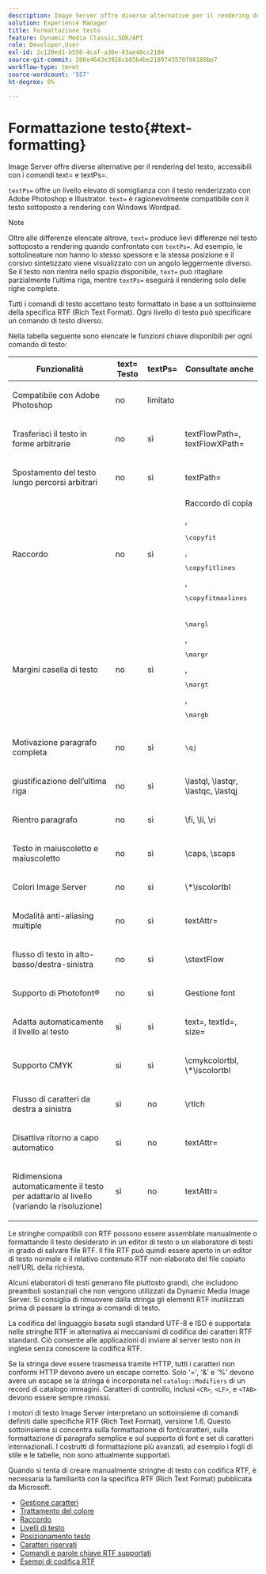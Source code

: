 ```yaml
---
description: Image Server offre diverse alternative per il rendering del testo, accessibili con i comandi text= e textPs=.
solution: Experience Manager
title: Formattazione testo
feature: Dynamic Media Classic,SDK/API
role: Developer,User
exl-id: 2c120ed1-b556-4caf-a30e-63ae48cc2104
source-git-commit: 206e4643e3926cb85b4be2189743578f88180be7
workflow-type: tm+mt
source-wordcount: '557'
ht-degree: 0%

---
```


# Formattazione testo{#text-formatting}

Image Server offre diverse alternative per il rendering del testo, accessibili con i comandi text= e textPs=.

`textPs=` offre un livello elevato di somiglianza con il testo renderizzato con Adobe Photoshop e Illustrator. `text=` è ragionevolmente compatibile con il testo sottoposto a rendering con Windows Wordpad.

>[!NOTE]
>
>Oltre alle differenze elencate altrove, `text=` produce lievi differenze nel testo sottoposto a rendering quando confrontato con `textPs=`. Ad esempio, le sottolineature non hanno lo stesso spessore e la stessa posizione e il corsivo sintetizzato viene visualizzato con un angolo leggermente diverso. Se il testo non rientra nello spazio disponibile, `text=` può ritagliare parzialmente l’ultima riga, mentre `textPs=` eseguirà il rendering solo delle righe complete.

Tutti i comandi di testo accettano testo formattato in base a un sottoinsieme della specifica RTF (Rich Text Format). Ogni livello di testo può specificare un comando di testo diverso.

Nella tabella seguente sono elencate le funzioni chiave disponibili per ogni comando di testo:

<table id="table_9C41CBDA94C24805B538E5049B0137C6"> 
 <thead> 
  <tr> 
   <th class="entry"> <b> Funzionalità</b> </th> 
   <th class="entry"> <b> text= Testo</b> </th> 
   <th class="entry"> <b> textPs=</b> </th> 
   <th class="entry"> <b> Consultate anche</b> </th> 
  </tr> 
 </thead>
 <tbody> 
  <tr> 
   <td> <p> Compatibile con Adobe Photoshop </p> </td> 
   <td> <p> no </p> </td> 
   <td> <p> limitato </p> </td> 
   <td> <p> </p> </td> 
  </tr> 
  <tr> 
   <td> <p>Trasferisci il testo in forme arbitrarie </p> </td> 
   <td> <p>no </p> </td> 
   <td> <p>sì </p> </td> 
   <td> <p>textFlowPath=, textFlowXPath= </p> </td> 
  </tr> 
  <tr> 
   <td> <p>Spostamento del testo lungo percorsi arbitrari </p> </td> 
   <td> <p>no </p> </td> 
   <td> <p>sì </p> </td> 
   <td> <p>textPath= </p> </td> 
  </tr> 
  <tr> 
   <td> <p>Raccordo </p> </td> 
   <td> <p>no </p> </td> 
   <td> <p>sì </p> </td> 
   <td> Raccordo di copia <p>, <pre>\copyfit</pre>, <pre>\copyfitlines</pre>, <pre>\copyfitmaxlines</pre> </p> </td> 
  </tr> 
  <tr> 
   <td> <p>Margini casella di testo </p> </td> 
   <td> <p>no </p> </td> 
   <td> <p>sì </p> </td> 
   <td> <p><pre>\margl</pre>, <pre>\margr</pre>, <pre>\margt</pre>, <pre>\margb</pre> </p> </td> 
  </tr> 
  <tr> 
   <td> <p>Motivazione paragrafo completa </p> </td> 
   <td> <p>no </p> </td> 
   <td> <p>sì </p> </td> 
   <td> <p><pre>\qj</pre> </p> </td> 
  </tr> 
  <tr> 
   <td> <p>giustificazione dell’ultima riga </p> </td> 
   <td> <p>no </p> </td> 
   <td> <p>sì </p> </td> 
   <td> <p>\lastql, \lastqr, \lastqc, \lastqj </p> </td> 
  </tr> 
  <tr> 
   <td> <p>Rientro paragrafo </p> </td> 
   <td> <p>no </p> </td> 
   <td> <p>sì </p> </td> 
   <td> <p>\fi, \li, \ri </p> </td> 
  </tr> 
  <tr> 
   <td> <p>Testo in maiuscoletto e maiuscoletto </p> </td> 
   <td> <p>no </p> </td> 
   <td> <p>sì </p> </td> 
   <td> <p>\caps, \scaps </p> </td> 
  </tr> 
  <tr> 
   <td> <p>Colori Image Server </p> </td> 
   <td> <p>no </p> </td> 
   <td> <p>sì </p> </td> 
   <td> <p>\*\iscolortbl </p> </td> 
  </tr> 
  <tr> 
   <td> <p>Modalità anti-aliasing multiple </p> </td> 
   <td> <p>no </p> </td> 
   <td> <p>sì </p> </td> 
   <td> <p>textAttr= </p> </td> 
  </tr> 
  <tr> 
   <td> <p>flusso di testo in alto-basso/destra-sinistra </p> </td> 
   <td> <p>no </p> </td> 
   <td> <p>sì </p> </td> 
   <td> <p>\stextFlow </p> </td> 
  </tr> 
  <tr> 
   <td> <p>Supporto di Photofont® </p> </td> 
   <td> <p>no </p> </td> 
   <td> <p>sì </p> </td> 
   <td> Gestione font </td> 
  </tr> 
  <tr> 
   <td> <p>Adatta automaticamente il livello al testo </p> </td> 
   <td> <p>sì </p> </td> 
   <td> <p>sì </p> </td> 
   <td> <p>text=, textId=, size= </p> </td> 
  </tr> 
  <tr> 
   <td> <p>Supporto CMYK </p> </td> 
   <td> <p>sì </p> </td> 
   <td> <p>sì </p> </td> 
   <td> <p>\cmykcolortbl, \*\iscolortbl </p> </td> 
  </tr> 
  <tr> 
   <td> <p>Flusso di caratteri da destra a sinistra </p> </td> 
   <td> <p>sì </p> </td> 
   <td> <p>no </p> </td> 
   <td> <p>\rtlch </p> </td> 
  </tr> 
  <tr> 
   <td> <p>Disattiva ritorno a capo automatico </p> </td> 
   <td> <p>sì </p> </td> 
   <td> <p>no </p> </td> 
   <td> <p>textAttr= </p> </td> 
  </tr> 
  <tr> 
   <td> <p>Ridimensiona automaticamente il testo per adattarlo al livello (variando la risoluzione) </p> </td> 
   <td> <p>sì </p> </td> 
   <td> <p>no </p> </td> 
   <td> <p>textAttr= </p> </td> 
  </tr> 
 </tbody> 
</table>

Le stringhe compatibili con RTF possono essere assemblate manualmente o formattando il testo desiderato in un editor di testo o un elaboratore di testi in grado di salvare file RTF. Il file RTF può quindi essere aperto in un editor di testo normale e il relativo contenuto RTF non elaborato del file copiato nell’URL della richiesta.

Alcuni elaboratori di testi generano file piuttosto grandi, che includono preamboli sostanziali che non vengono utilizzati da Dynamic Media Image Server. Si consiglia di rimuovere dalla stringa gli elementi RTF inutilizzati prima di passare la stringa ai comandi di testo.

La codifica del linguaggio basata sugli standard UTF-8 e ISO è supportata nelle stringhe RTF in alternativa ai meccanismi di codifica dei caratteri RTF standard. Ciò consente alle applicazioni di inviare al server testo non in inglese senza conoscere la codifica RTF.

Se la stringa deve essere trasmessa tramite HTTP, tutti i caratteri non conformi HTTP devono avere un escape corretto. Solo &#39;=&#39;, &#39;&amp;&#39; e &#39;%&#39; devono avere un escape se la stringa è incorporata nel `catalog::Modifiers` di un record di catalogo immagini. Caratteri di controllo, inclusi `<CR>`, `<LF>`, e `<TAB>` devono essere sempre rimossi.

I motori di testo Image Server interpretano un sottoinsieme di comandi definiti dalle specifiche RTF (Rich Text Format), versione 1.6. Questo sottoinsieme si concentra sulla formattazione di font/caratteri, sulla formattazione di paragrafo semplice e sul supporto di font e set di caratteri internazionali. I costrutti di formattazione più avanzati, ad esempio i fogli di stile e le tabelle, non sono attualmente supportati.

Quando si tenta di creare manualmente stringhe di testo con codifica RTF, è necessaria la familiarità con la specifica RTF (Rich Text Format) pubblicata da Microsoft.

* [Gestione caratteri](r-font-handling.md)
* [Trattamento del colore](r-color-handling.md)
* [Raccordo](r-copy-fitting.md)
* [Livelli di testo](r-text-layers.md)
* [Posizionamento testo](r-text-positioning.md)
* [Caratteri riservati](r-reserved-characters.md)
* [Comandi e parole chiave RTF supportati](c-supported-rtf-commands-and-keywords/c-supported-rtf-commands-and-keywords.md)
* [Esempi di codifica RTF](r-rtf-encoding-examples.md)
